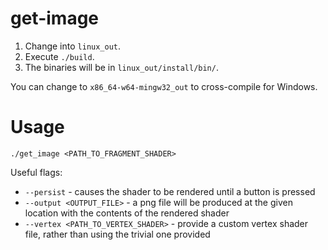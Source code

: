 # get-image

1. Change into `linux_out`.
2. Execute `./build`.
3. The binaries will be in `linux_out/install/bin/`.

You can change to `x86_64-w64-mingw32_out` to cross-compile for Windows.

# Usage

`./get_image <PATH_TO_FRAGMENT_SHADER>`

Useful flags:
* `--persist` - causes the shader to be rendered until a button is pressed
* `--output <OUTPUT_FILE>` - a png file will be produced at the given location with the contents of the rendered shader
* `--vertex <PATH_TO_VERTEX_SHADER>` - provide a custom vertex shader file, rather than using the trivial one provided
